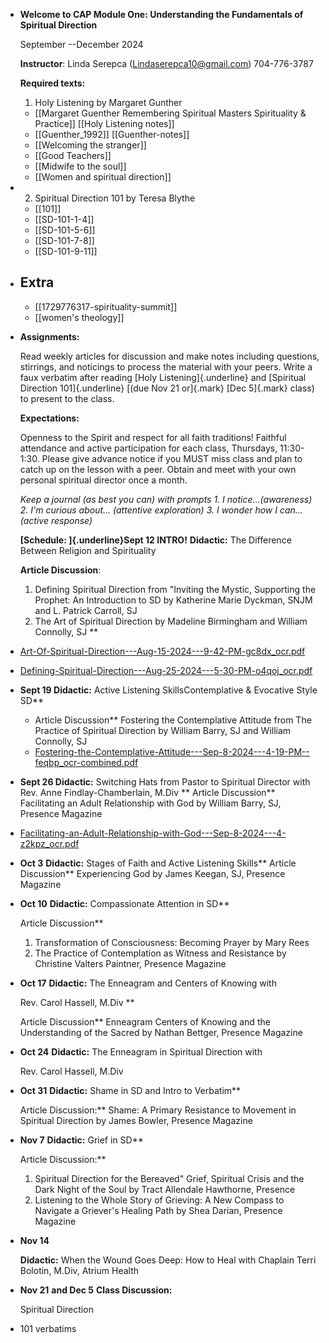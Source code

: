 - **Welcome to CAP Module One: Understanding the Fundamentals of Spiritual Direction**
  
  September --December 2024
  
  **Instructor**: Linda Serepca (<Lindaserepca10@gmail.com>) 704-776-3787
  
  **Required texts:**
  1. Holy Listening by Margaret Gunther
	- [[Margaret Guenther  Remembering Spiritual Masters  Spirituality & Practice]] [[Holy Listening notes]]
	- [[Guenther_1992]] [[Guenther-notes]]
	- [[Welcoming the stranger]]
	- [[Good Teachers]]
	- [[Midwife to the soul]]
	- [[Women and spiritual direction]]
- 2. Spiritual Direction 101 by Teresa Blythe
	- [[101]]
	- [[SD-101-1-4]]
	- [[SD-101-5-6]]
	- [[SD-101-7-8]]
	- [[SD-101-9-11]]
- ## Extra
	- [[1729776317-spirituality-summit]]
	- [[women's theology]]
- **Assignments:**
  
  Read weekly articles for discussion and make notes  including questions, stirrings, and noticings to process the material with your peers.  Write a faux verbatim after reading [Holy Listening]{.underline} and [Spiritual Direction 101]{.underline} [(due Nov 21 or]{.mark} [Dec 5]{.mark} class) to present to the class.
  
  **Expectations:**
  
  Openness to the Spirit and respect for all faith traditions!  Faithful attendance and active participation for each class, Thursdays, 11:30-1:30. Please give advance notice if you MUST miss class and plan to catch up on the lesson with a peer.  Obtain and meet with your own personal spiritual director once a month.
  
  *Keep a journal (as best you can) with prompts 1. I notice...(awareness) 2. I'm curious about... (attentive exploration) 3.  I wonder how I can... (active response)*
  
  **[Schedule: ]{.underline}Sept 12 INTRO!**
  **Didactic:** The Difference Between Religion and Spirituality
  
  **Article Discussion**:
  
  1. Defining Spiritual Direction from "Inviting the Mystic, Supporting the Prophet: An Introduction to SD by Katherine Marie Dyckman, SNJM and L. Patrick Carroll, SJ 
  2. The Art of Spiritual Direction by Madeline Birmingham and William Connolly, SJ **
- [Art-Of-Spiritual-Direction---Aug-15-2024---9-42-PM-gc8dx_ocr.pdf](../assets/Art-Of-Spiritual-Direction---Aug-15-2024---9-42-PM-gc8dx_ocr_1738243095136_0.pdf)
- [Defining-Spiritual-Direction---Aug-25-2024---5-30-PM-o4qoj_ocr.pdf](../assets/Defining-Spiritual-Direction---Aug-25-2024---5-30-PM-o4qoj_ocr_1738243138828_0.pdf)
- **Sept 19 Didactic:** Active Listening SkillsContemplative & Evocative Style SD**
	- Article Discussion** Fostering the Contemplative Attitude from The Practice of Spiritual Direction by William Barry, SJ and William Connolly, SJ
	- [Fostering-the-Contemplative-Attitude---Sep-8-2024---4-19-PM--feqbp_ocr-combined.pdf](../assets/Fostering-the-Contemplative-Attitude---Sep-8-2024---4-19-PM--feqbp_ocr-combined_1738250487125_0.pdf)
- **Sept 26 Didactic:** Switching Hats from Pastor to Spiritual Director
  with Rev. Anne Findlay-Chamberlain, M.Div ** Article Discussion** Facilitating an Adult Relationship with God by William Barry, SJ, Presence Magazine
- [Facilitating-an-Adult-Relationship-with-God---Sep-8-2024---4-z2kpz_ocr.pdf](../assets/Facilitating-an-Adult-Relationship-with-God---Sep-8-2024---4-z2kpz_ocr_1738250462997_0.pdf)
- **Oct 3** **Didactic:** Stages of Faith and Active Listening Skills**
  Article Discussion** Experiencing God by James Keegan, SJ, Presence Magazine
- **Oct 10** **Didactic:** Compassionate Attention in SD**
  
  Article Discussion** 
  
  1. Transformation of Consciousness: Becoming Prayer by Mary Rees
  2. The Practice of Contemplation as Witness and Resistance by Christine Valters Paintner, Presence Magazine
- **Oct 17** **Didactic:** The Enneagram and Centers of Knowing with
  
  Rev. Carol Hassell, M.Div **
  
  Article Discussion** Enneagram Centers of Knowing and the Understanding of the Sacred by Nathan Bettger, Presence Magazine
- **Oct 24** **Didactic:** The Enneagram in Spiritual Direction with
  
  Rev. Carol Hassell, M.Div
- **Oct 31** **Didactic:** Shame in SD and Intro to Verbatim**
  
  Article Discussion:** Shame: A Primary Resistance to Movement in Spiritual Direction by James Bowler, Presence Magazine
- **Nov 7** **Didactic:** Grief in SD**
  
  Article Discussion:** 
  1. Spiritual Direction for the Bereaved" Grief, Spiritual Crisis and the Dark Night of the Soul by Tract Allendale Hawthorne, Presence
  2. Listening to the Whole Story of Grieving: A New Compass to Navigate a Griever's Healing Path by Shea Darian, Presence Magazine
- **Nov 14** 
  
  **Didactic:** When the Wound Goes Deep: How to Heal with Chaplain Terri Bolotin, M.Div, Atrium Health
- **Nov 21** **and Dec 5** **Class Discussion:** 
  
  Spiritual Direction
- 101 verbatims